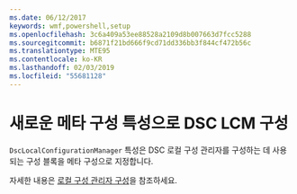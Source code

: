 ```yaml
---
ms.date: 06/12/2017
keywords: wmf,powershell,setup
ms.openlocfilehash: 3c6a409a53ee88528a2109d8b007663d7fcc5288
ms.sourcegitcommit: b6871f21bd666f9cd71dd336bb3f844cf472b56c
ms.translationtype: MTE95
ms.contentlocale: ko-KR
ms.lasthandoff: 02/03/2019
ms.locfileid: "55681128"
---
```

# <a name="configure-dsc-lcm-with-new-meta-configuration-attribute"></a>새로운 메타 구성 특성으로 DSC LCM 구성

`DscLocalConfigurationManager` 특성은 DSC 로컬 구성 관리자를 구성하는 데 사용되는 구성 블록을 메타 구성으로 지정합니다.

자세한 내용은 [로컬 구성 관리자 구성](https://msdn.microsoft.com/powershell/dsc/metaconfig)을 참조하세요.
